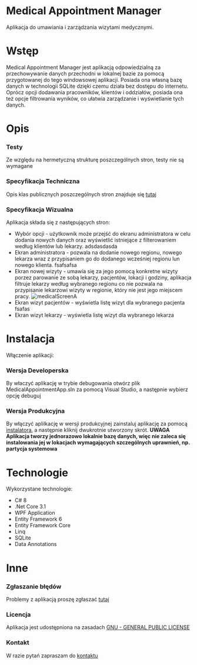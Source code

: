 # Medical Appointment Manager
Aplikacja do umawiania i zarządzania wizytami medycznymi.

# Wstęp
Medical Appointment Manager jest aplikacją odpowiedzialną za przechowywanie danych przechodni w lokalnej bazie za pomocą przygotowanej do tego windowsowej aplikacji. Posiada ona własną bazę danych w technologii SQLite dzięki czemu działa bez dostępu do internetu. Oprócz opcji dodawania pracowników, klientów i oddziałów, posiada ona też opcje filtrowania wyników, co ułatwia zarządzanie i wyświetlanie tych danych.

# Opis
### Testy
Ze względu na hermetyczną strukturę poszczególnych stron, testy nie są wymagane
### Specyfikacja Techniczna
Opis klas publicznych poszczególnych stron znajduje się [tutaj](https://github.com/SirVexus/MedicalAppointmentApp/blob/main/MedicalAppointmentApp.xml)
### Specyfikacja Wizualna
Aplikacja składa się z następujących stron:
* Wybór opcji - użytkownik może przejść do ekranu administratora w celu dodania nowych danych oraz wyświetlić istniejące z filterowaniem według klientów lub lekarzy.
adsdasdasda
* Ekran administratora - pozwala na dodanie nowego regionu, nowego lekarza wraz z przypisaniem go do dodanego wcześniej regionu lun nowego klienta.
fsafsafsa
* Ekran nowej wizyty - umawia się za jego pomocą konkretne wizyty porzez parowanie ze sobą lekarzy, pacjentów, lokacji i godziny, aplikacja filtruje lekarzy według wybranego regionu co nie pozwala na przypisanie lekarzowi wizyty w regionie, który nie jest jego miejscem pracy.
![medicalScreenA](https://user-images.githubusercontent.com/48628436/108749004-88983d00-753f-11eb-9ccd-5b746ff55d02.jpg)
* Ekran wizyt pacjentów - wyświetla listę wizyt dla wybranego pacjenta
fsafas
* Ekran wizyt lekarzy - wyświetla listę wizyt dla wybranego lekarza

# Instalacja
Włączenie aplikacji:
### Wersja Developerska
By właczyć aplikację w trybie debugowania otwórz plik MedicalAppointmentApp.sln za pomocą Visual Studio, a następnie wybierz opcję debuguj
### Wersja Produkcyjna
By włączyć aplilkację w wersji produkcyjnej zainstaluj aplikację za pomocą [instalatora](https://github.com/SirVexus/MedicalAppointmentApp/raw/main/Medical%20Appointments%20Manager%20Installer.exe), a następnie kliknij dwukrotnie utworzony skrót. **UWAGA Aplikacja tworzy jednorazowo lokalnie bazę danych, więc nie zaleca się instalowania jej w lokacjach wymagających szczególnych uprawnień, np. partycja systemowa**

# Technologie
Wykorzystane technologie:
* C# 8
* .Net Core 3.1
* WPF Application
* Entity Framework 6
* Entity Framework Core
* Linq
* SQLite
* Data Annotations

# Inne
### Zgłaszanie błędów
Problemy z aplikacją proszę zgłaszać [tutaj](https://github.com/SirVexus/MedicalAppointmentApp/issues)
### Licencja
Aplikacja jest udostępniona na zasadach [GNU - GENERAL PUBLIC LICENSE](https://github.com/SirVexus/MedicalAppointmentApp/blob/main/LICENSE)
### Kontakt
W razie pytań zapraszam do [kontaktu](https://github.com/SirVexus)
